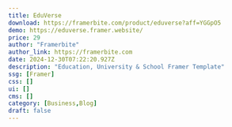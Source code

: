 ```yaml
---
title: EduVerse
download: https://framerbite.com/product/eduverse?aff=YGGpO5
demo: https://eduverse.framer.website/
price: 29
author: "Framerbite"
author_link: https://framerbite.com
date: 2024-12-30T07:22:20.927Z
description: "Education, University & School Framer Template"
ssg: [Framer]
css: []
ui: []
cms: []
category: [Business,Blog]
draft: false
---
```

